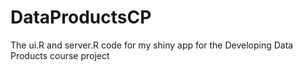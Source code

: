 # DataProductsCP


The ui.R and server.R code for my shiny app for the Developing Data Products course project
